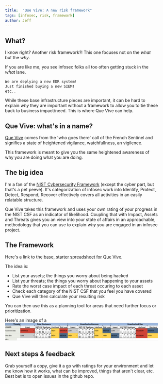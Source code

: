 ```yaml
---
title:  "Que Vive: A new risk framework"
tags: [infosec, risk, framework]
author: Jeff
---
```

## What?
I know right? Another risk framework?! This one focuses not on the *what* but the *why*.

If you are like me, you see infosec folks all too often getting stuck in the *what* lane. 

```
We are deplying a new EDR system! 
Just finished buying a new SIEM!
etc..
```

While these base infrastructure pieces are important, it can be hard to explain *why* they are important without 
a framework to allow you to tie these back to business impact/need. This is where Que Vive can help. 

## Que Vive: what's in a name?
[Que Vive](https://www.wordnik.com/words/qui%20vive) comes from the 'who goes there' call of the French Sentinel and signifies a state of heightened vigilance, watchfullness, an vigilence. 

This framework is meant to give you the same heightened awareness of why you are doing what you are doing.

## The big idea
I'm a fan of the [NIST Cybersecurity Framework](https://www.nist.gov/cyberframework) (except the cyber part, but that's a pet peeve). It's categorization of infosec work into Identify, Protect, Detect, Respond, Recover effectively covers all activities in an easily relatable structure.

Que Vive takes this framework and uses your own rating of your progress in the NIST CSF as an indicator of likelihood. Coupling that with Impact, Assets and Threats gives you an view into your state of affairs in an approachable, methodology that you can use to explain *why* you are engaged in an infosec project.

## The Framework
Here's a link to the [base, starter spreadsheet for Que Vive]().

The idea is:

- List your assets; the things you worry about being hacked
- List your threats; the things you worry about happening to your assets
- Rate the worst case impact of each threat occuring to each asset
- Check each category of the NIST CSF that you feel you have covered
- Que Vive will then calculate your resulting risk

You can then use this as a planning tool for areas that need further focus or prioritization. 

Here's an image of a ![semi-complete Que Vive](assets/que-vive-sample.png)


## Next steps & feedback

Grab yourself a copy, give it a go with ratings for your environment and let me know how it works, what can be improved, things that aren't clear, etc. Best bet is to open issues in the github repo.
